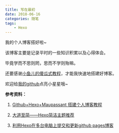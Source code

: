 ```yaml
---
title: 写在最初
date: 2018-06-16
categories: 随笔
tags: 
    - Hexo
---
```

我的个人博客搭好啦~

<!--more-->

该博客主要是记录平时的一些知识积累以及心得体会。

毕竟学而不思则罔，思而不学则殆嘛。

还要感谢[小鱼儿的傻瓜式教程](https://shengyur.github.io/2018/04/18/hexo+github+Maupassant%E6%90%AD%E5%BB%BA%E5%8D%9A%E5%AE%A2/)，才能我快速地搭建好博客。

欢迎给[我的github](https://github.com/wang-qingqing)点亮小星星哦~




**参考资料：**
1. [Github+Hexo+Maupassant 搭建个人博客教程](https://shengyur.github.io/2018/04/18/hexo+github+Maupassant%E6%90%AD%E5%BB%BA%E5%8D%9A%E5%AE%A2/)

2. [大道至简——Hexo简洁主题推荐](https://www.haomwei.com/technology/maupassant-hexo.html)

3. [利用Hexo在多台电脑上提交和更新github pages博客](https://www.jianshu.com/p/0b1fccce74e0)